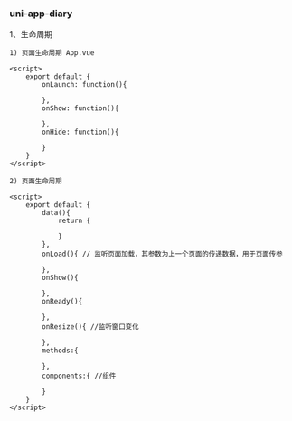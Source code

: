### uni-app-diary

1、生命周期

    1) 页面生命周期 App.vue
    
    <script>
        export default {
            onLaunch: function(){

            },
            onShow: function(){

            },
            onHide: function(){
                
            }
        }
    </script>

    2) 页面生命周期

    <script>
        export default {
            data(){
                return {

                }
            },
            onLoad(){ // 监听页面加载，其参数为上一个页面的传递数据，用于页面传参

            },
            onShow(){

            },
            onReady(){

            },
            onResize(){ //监听窗口变化

            },
            methods:{

            },
            components:{ //组件

            }
        }
    </script>


